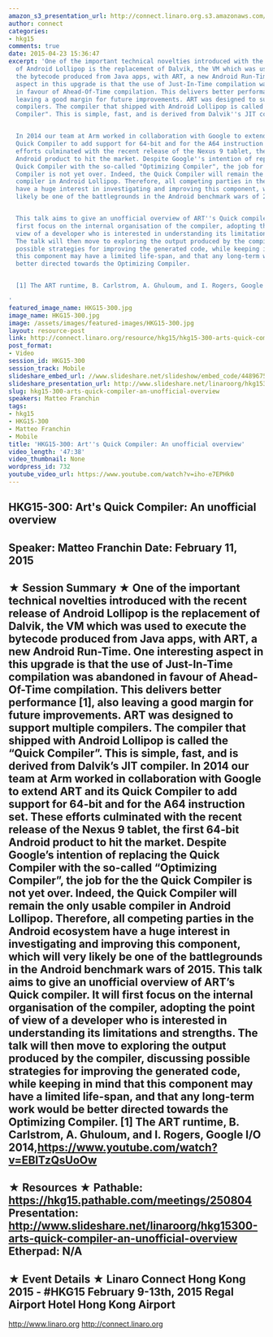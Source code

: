 ```yaml
---
amazon_s3_presentation_url: http://connect.linaro.org.s3.amazonaws.com/hkg15/Videos/02-11-Wednesday/HKG15-300.pdf
author: connect
categories:
- hkg15
comments: true
date: 2015-04-23 15:36:47
excerpt: 'One of the important technical novelties introduced with the recent release
  of Android Lollipop is the replacement of Dalvik, the VM which was used to execute
  the bytecode produced from Java apps, with ART, a new Android Run-Time. One interesting
  aspect in this upgrade is that the use of Just-In-Time compilation was abandoned
  in favour of Ahead-Of-Time compilation. This delivers better performance [1], also
  leaving a good margin for future improvements. ART was designed to support multiple
  compilers. The compiler that shipped with Android Lollipop is called the "Quick
  Compiler". This is simple, fast, and is derived from Dalvik''s JIT compiler.


  In 2014 our team at Arm worked in collaboration with Google to extend ART and its
  Quick Compiler to add support for 64-bit and for the A64 instruction set. These
  efforts culminated with the recent release of the Nexus 9 tablet, the first 64-bit
  Android product to hit the market. Despite Google''s intention of replacing the
  Quick Compiler with the so-called "Optimizing Compiler", the job for the the Quick
  Compiler is not yet over. Indeed, the Quick Compiler will remain the only usable
  compiler in Android Lollipop. Therefore, all competing parties in the Android ecosystem
  have a huge interest in investigating and improving this component, which will very
  likely be one of the battlegrounds in the Android benchmark wars of 2015.


  This talk aims to give an unofficial overview of ART''s Quick compiler. It will
  first focus on the internal organisation of the compiler, adopting the point of
  view of a developer who is interested in understanding its limitations and strengths.
  The talk will then move to exploring the output produced by the compiler, discussing
  possible strategies for improving the generated code, while keeping in mind that
  this component may have a limited life-span, and that any long-term work would be
  better directed towards the Optimizing Compiler.


  [1] The ART runtime, B. Carlstrom, A. Ghuloum, and I. Rogers, Google I/O 2014, https://www.youtube.com/watch?v=EBlTzQsUoOw

'
featured_image_name: HKG15-300.jpg
image_name: HKG15-300.jpg
image: /assets/images/featured-images/HKG15-300.jpg
layout: resource-post
link: http://connect.linaro.org/resource/hkg15/hkg15-300-arts-quick-compiler-an-unofficial-overview/
post_format:
- Video
session_id: HKG15-300
session_track: Mobile
slideshare_embed_url: //www.slideshare.net/slideshow/embed_code/44896758
slideshare_presentation_url: http://www.slideshare.net/linaroorg/hkg15300-arts-quick-compiler-an-unofficial-overview
slug: hkg15-300-arts-quick-compiler-an-unofficial-overview
speakers: Matteo Franchin
tags:
- hkg15
- HKG15-300
- Matteo Franchin
- Mobile
title: 'HKG15-300: Art''s Quick Compiler: An unofficial overview'
video_length: '47:38'
video_thumbnail: None
wordpress_id: 732
youtube_video_url: https://www.youtube.com/watch?v=iho-e7EPHk0
---
```


HKG15-300: Art's Quick Compiler: An unofficial overview
---------------------------------------------------
Speaker: Matteo Franchin
Date: February 11, 2015
---------------------------------------------------
★ Session Summary ★
One of the important technical novelties introduced with the recent release of Android Lollipop is the replacement of Dalvik, the VM which was used to execute the bytecode produced from Java apps, with ART, a new Android Run-Time. One interesting aspect in this upgrade is that the use of Just-In-Time compilation was abandoned in favour of Ahead-Of-Time compilation. This delivers better performance [1], also leaving a good margin for future improvements. ART was designed to support multiple compilers. The compiler that shipped with Android Lollipop is called the “Quick Compiler”. This is simple, fast, and is derived from Dalvik’s JIT compiler. In 2014 our team at Arm worked in collaboration with Google to extend ART and its Quick Compiler to add support for 64-bit and for the A64 instruction set. These efforts culminated with the recent release of the Nexus 9 tablet, the first 64-bit Android product to hit the market. Despite Google’s intention of replacing the Quick Compiler with the so-called “Optimizing Compiler”, the job for the the Quick Compiler is not yet over. Indeed, the Quick Compiler will remain the only usable compiler in Android Lollipop. Therefore, all competing parties in the Android ecosystem have a huge interest in investigating and improving this component, which will very likely be one of the battlegrounds in the Android benchmark wars of 2015. This talk aims to give an unofficial overview of ART’s Quick compiler. It will first focus on the internal organisation of the compiler, adopting the point of view of a developer who is interested in understanding its limitations and strengths. The talk will then move to exploring the output produced by the compiler, discussing possible strategies for improving the generated code, while keeping in mind that this component may have a limited life-span, and that any long-term work would be better directed towards the Optimizing Compiler. [1] The ART runtime, B. Carlstrom, A. Ghuloum, and I. Rogers, Google I/O 2014,https://www.youtube.com/watch?v=EBlTzQsUoOw
--------------------------------------------------
★ Resources ★
Pathable: https://hkg15.pathable.com/meetings/250804
Presentation: http://www.slideshare.net/linaroorg/hkg15300-arts-quick-compiler-an-unofficial-overview
Etherpad: N/A
---------------------------------------------------
★ Event Details ★
Linaro Connect Hong Kong 2015 - #HKG15
February 9-13th, 2015
Regal Airport Hotel Hong Kong Airport
---------------------------------------------------
http://www.linaro.org
http://connect.linaro.org
